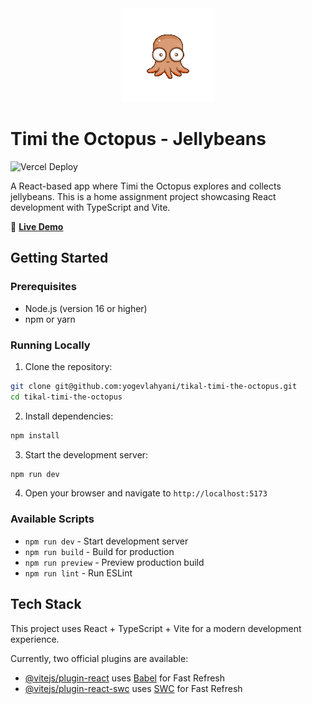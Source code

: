 <div style="text-align: center; display: flex; justify-content: center; align-items: center; margin: 0 auto; width: 100%;">
  <a href="https://tikal-timi-the-octopus.vercel.app" target="_blank">
    <img src="docs/timi.gif" alt="Timi the Octopus" width="150" />
  </a>
</div>

# Timi the Octopus - Jellybeans

![Vercel Deploy](https://deploy-badge.vercel.app/vercel/tikal-timi-the-octopus?style=for-the-badge&name=tikal)

A React-based app where Timi the Octopus explores and collects jellybeans. This is a home assignment project showcasing React development with TypeScript and Vite.

🐙 **[Live Demo](https://tikal-timi-the-octopus.vercel.app)**

## Getting Started

### Prerequisites
- Node.js (version 16 or higher)
- npm or yarn

### Running Locally

1. Clone the repository:
```bash
git clone git@github.com:yogevlahyani/tikal-timi-the-octopus.git
cd tikal-timi-the-octopus
```

2. Install dependencies:
```bash
npm install
```

3. Start the development server:
```bash
npm run dev
```

4. Open your browser and navigate to `http://localhost:5173`

### Available Scripts

- `npm run dev` - Start development server
- `npm run build` - Build for production
- `npm run preview` - Preview production build
- `npm run lint` - Run ESLint

## Tech Stack

This project uses React + TypeScript + Vite for a modern development experience.

Currently, two official plugins are available:

- [@vitejs/plugin-react](https://github.com/vitejs/vite-plugin-react/blob/main/packages/plugin-react) uses [Babel](https://babeljs.io/) for Fast Refresh
- [@vitejs/plugin-react-swc](https://github.com/vitejs/vite-plugin-react/blob/main/packages/plugin-react-swc) uses [SWC](https://swc.rs/) for Fast Refresh
